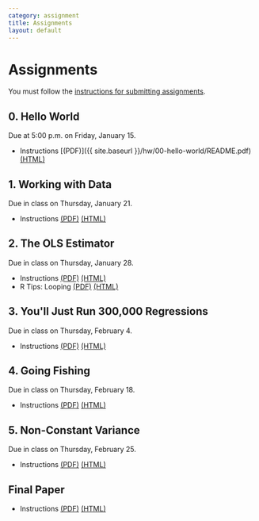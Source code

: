 ```yaml
---
category: assignment
title: Assignments
layout: default
---
```


<h1 class="page-title">Assignments</h1>

You must follow the [instructions for submitting assignments]({{site.baseurl}}/submission-instructions.pdf).


## 0. Hello World

Due at 5:00 p.m. on Friday, January 15.

* Instructions [(PDF)]({{ site.baseurl }}/hw/00-hello-world/README.pdf) [(HTML)]({{site.baseurl}}/hw/00-hello-world/README.html)


## 1. Working with Data

Due in class on Thursday, January 21.

* Instructions [(PDF)]({{site.baseurl}}/hw/01-data/README.pdf) [(HTML)]({{site.baseurl}}/hw/01-data/README.html)


## 2. The OLS Estimator

Due in class on Thursday, January 28.

* Instructions [(PDF)]({{site.baseurl}}/hw/02-ols/README.pdf) [(HTML)]({{site.baseurl}}/hw/02-ols/README.html)
* R Tips: Looping [(PDF)]({{site.baseurl}}/hw/02-ols/for-and-foreach.pdf) [(HTML)]({{site.baseurl}}/hw/02-ols/for-and-foreach.html)


## 3. You'll Just Run 300,000 Regressions

Due in class on Thursday, February 4.

* Instructions [(PDF)]({{site.baseurl}}/hw/03-p-hacking/README.pdf) [(HTML)]({{site.baseurl}}/hw/03-p-hacking/README.html)


## 4. Going Fishing

Due in class on Thursday, February 18.

* Instructions [(PDF)]({{site.baseurl}}/hw/04-specification/README.pdf) [(HTML)]({{site.baseurl}}/hw/04-specification/README.html)


## 5. Non-Constant Variance

Due in class on Thursday, February 25.

* Instructions [(PDF)]({{site.baseurl}}/hw/05-ncv/README.pdf) [(HTML)]({{site.baseurl}}/hw/05-ncv/README.html)


## Final Paper

* Instructions [(PDF)]({{site.baseurl}}/hw/final-paper/README.pdf) [(HTML)]({{site.baseurl}}/hw/final-paper/README.html)

